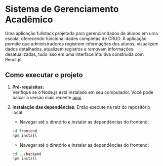 # Sistema de Gerenciamento Acadêmico

Uma aplicação fullstack projetada para gerenciar dados de alunos em uma escola, oferecendo funcionalidades completas de CRUD. A aplicação permite que administradores registrem informações dos alunos, visualizem dados detalhados, atualizem registros e removam informações desatualizadas, tudo isso em uma interface intuitiva construída com React.js.

## Como executar o projeto

1. **Pré-requisitos:**  
Verifique se o Node.js está instalado em seu computador. Você pode baixar a versão mais recente [aqui](https://nodejs.org/).

2. **Instalação das dependências:**
Então execute na raiz do repositório local:

   - Navegar até o diretório e instalar as dependências do frontend:
   ```bash
   cd frontend
   npm install
   ```

   - Navegar até o diretório e instalar as dependências do frontend:
   ```bash
   cd ../backend
   npm install
   ```
